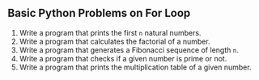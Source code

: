 ## Basic Python Problems on For Loop
1. Write a program that prints the first `n` natural numbers.
2. Write a program that calculates the factorial of a number.
3. Write a program that generates a Fibonacci sequence of length `n`.
4. Write a program that checks if a given number is prime or not.
5. Write a program that prints the multiplication table of a given number.